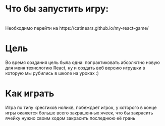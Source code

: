 <h1>Что бы запустить игру:</h1></br>
Необходимо перейти на https://catinears.github.io/my-react-game/

<h1>Цель</h1>
Во время создания цель была одна: попрактиковать абсолютно новую для меня технологию React, ну и создать веб версию игрушки в которую мы рубились в школе на уроках :)

<h1>Как играть</h1>
Игра по типу крестиков ноликв, побеждает игрок, у которого в конце игры окажется больше всего закрашенных ячеек, что бы закрасить ячейку нужно своим ходом закрасить последнюю её грань
